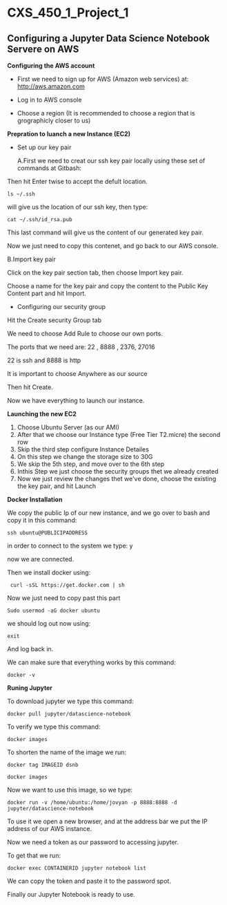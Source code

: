 # CXS_450_1_Project_1

**Configuring a Jupyter Data Science Notebook Servere on AWS**
----
**Configuring the AWS account**

* First we need to sign up for AWS (Amazon web services) at: http://aws.amazon.com

* Log in to AWS console

* Choose a region (It is recommended to choose a region that is grographicly closer to us) 

**Prepration to luanch a new Instance (EC2)**

* Set up our key pair 

   A.First we need to creat our ssh key pair locally using these set of commands at Gitbash:


Then hit Enter twise to accept the defult location. 

`ls ~/.ssh` 

will give us the location of our ssh key, then type:

`cat ~/.ssh/id_rsa.pub`

This last command will give us the content of our generated key pair.

Now we just need to copy this contenet, and go back to our AWS console.

   B.Import key pair

Click on the key pair section tab, then choose Import key pair.

Choose a name for the key pair and copy the content to the Public Key Content part and hit Import.


* Configuring our security group
 
Hit the Create security Group tab
 
We need to choose Add Rule to choose our own ports. 

The ports that we need are: 22 , 8888 , 2376, 27016  

22 is ssh and 8888 is http

It is important to choose Anywhere as our source
 
Then hit Create.

Now we have everything to launch our instance.

**Launching the new EC2**

1. Choose Ubuntu Server (as our AMI) 
2. After that we choose our Instance type (Free Tier T2.micre) the second row
3. Skip the third step configure Instance Detailes
4. On this step we change the storage size to 30G
5. We skip the 5th step, and move over to the 6th step
6. Inthis Step we just choose the security groups thet we already created
7. Now we just review the changes thet we've done, choose the existing the key pair, and hit Launch

**Docker Installation**

We copy the public Ip of our new instance, and we go over to bash and copy it in this command:

`ssh ubuntu@PUBLICIPADDRESS`


in order to connect to the system we type: y

now we are connected.

Then we install docker using:

` curl -sSL https://get.docker.com | sh`

Now we just need to copy past this part

`Sudo usermod -aG docker ubuntu`

we should log out now using:

`exit`

And log back in.

We can make sure that everything works by this command:

`docker -v`

**Runing Jupyter**

To download jupyter we type this command:

`docker pull jupyter/datascience-notebook`

To verify we type this command:

`docker images`

To shorten the name of the image we run:

`docker tag IMAGEID dsnb`

`docker images`

Now we want to use this image, so we type:

`docker run -v /home/ubuntu:/home/jovyan -p 8888:8888 -d jupyter/datascience-notebook`

To use it we open a new browser, and at the address bar we put the IP address of our AWS instance.

Now we need a token as our password to accessing jupyter. 

To get that we run:

`docker exec CONTAINERID jupyter notebook list`

We can copy the token and paste it to the password spot.

Finally our Jupyter Notebook is ready to use.
